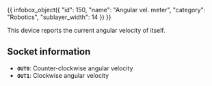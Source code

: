 {{ infobox_object({
	"id": 150,
	"name": "Angular vel. meter",
	"category": "Robotics",
	"sublayer_width": 14
}) }}

This device reports the current angular velocity of itself.

## Socket information
- **`OUT0`**: Counter-clockwise angular velocity
- **`OUT1`**: Clockwise angular velocity
